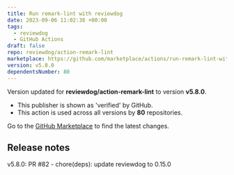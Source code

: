 ```yaml
---
title: Run remark-lint with reviewdog
date: 2023-09-06 11:02:38 +00:00
tags:
  - reviewdog
  - GitHub Actions
draft: false
repo: reviewdog/action-remark-lint
marketplace: https://github.com/marketplace/actions/run-remark-lint-with-reviewdog
version: v5.8.0
dependentsNumber: 80
---
```



Version updated for **reviewdog/action-remark-lint** to version **v5.8.0**.
- This publisher is shown as 'verified' by GitHub.
- This action is used across all versions by **80** repositories.

Go to the [GitHub Marketplace](https://github.com/marketplace/actions/run-remark-lint-with-reviewdog) to find the latest changes.

## Release notes

v5.8.0: PR #82 - chore(deps): update reviewdog to 0.15.0
